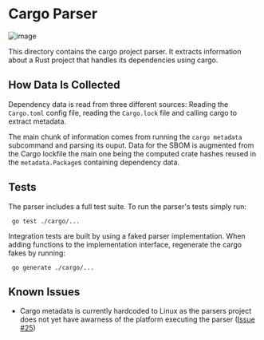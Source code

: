 # Cargo Parser

![image](https://user-images.githubusercontent.com/3935899/202314883-9331600e-cc0d-442e-9015-c244eee0518a.png)

This directory contains the cargo project parser. It extracts information about
a Rust project that handles its dependencies using cargo.

## How Data Is Collected

Dependency data is read from three different sources: Reading the `Cargo.toml` 
config file, reading the `Cargo.lock` file and calling cargo to extract metadata.

The main chunk of information comes from running the `cargo metadata` subcommand
and parsing its ouput. Data for the SBOM is augmented from the Cargo lockfile 
the main one being the computed crate hashes reused in the `metadata.Package`s
containing dependency data.

## Tests

The parser includes a full test suite. To run the parser's tests simply run:

```
 go test ./cargo/...

```
Integration tests are built by using a faked parser implementation. When adding
functions to the implementation interface, regenerate the cargo fakes by running:

```
 go generate ./cargo/...
```

## Known Issues

* Cargo metadata is currently hardcoded to Linux as the parsers project does not
yet have awarness of the platform executing the parser ([Issue #25](https://github.com/opensbom-generator/parsers/issues/25))
